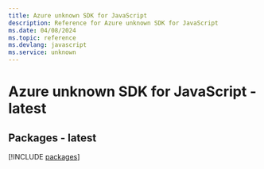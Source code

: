 ```yaml
---
title: Azure unknown SDK for JavaScript
description: Reference for Azure unknown SDK for JavaScript
ms.date: 04/08/2024
ms.topic: reference
ms.devlang: javascript
ms.service: unknown
---
```

# Azure unknown SDK for JavaScript - latest
## Packages - latest
[!INCLUDE [packages](unknown-index.md)]